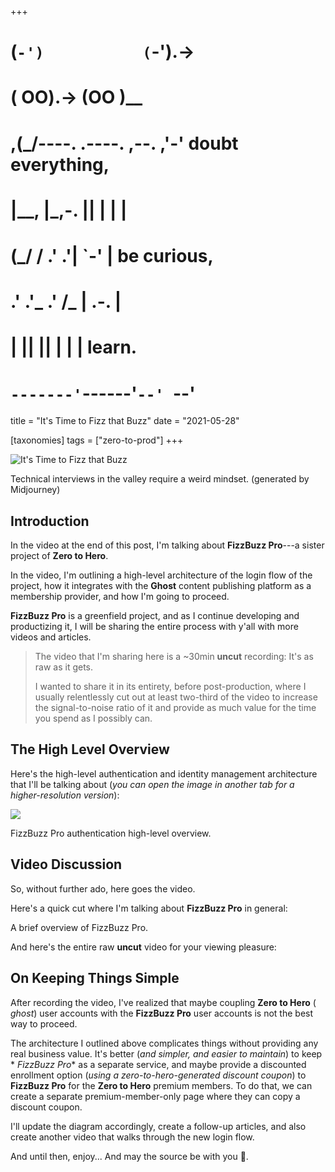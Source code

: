 +++
#   (`-')           (`-').->
#   ( OO).->        (OO )__
# ,(_/----. .----. ,--. ,'-' doubt everything,
# |__,    |\_,-.  ||  | |  |
#  (_/   /    .' .'|  `-'  | be curious,
#  .'  .'_  .'  /_ |  .-.  |
# |       ||      ||  | |  | learn.
# `-------'`------'`--' `--'

title = "It's Time to Fizz that Buzz"
date = "2021-05-28"

[taxonomies]
tags = ["zero-to-prod"]
+++

![It's Time to Fizz that Buzz](/zerotohero-dev/content/images/size/w1200/2024/03/Volkan_zelik_data_structures_and_algorithms_but_they_are_alive_c53953fa-c2af-4acf-8494-e5d209cc1029.png)

Technical interviews in the valley require a weird mindset. (generated by
Midjourney)

Introduction
------------

In the video at the end of this post, I'm talking about **FizzBuzz Pro**---a
sister project of **Zero to Hero**.

In the video, I'm outlining a high-level architecture of the login flow of the
project, how it integrates with the **Ghost** content publishing platform as a
membership provider, and how I'm going to proceed.

**FizzBuzz Pro** is a greenfield project, and as I continue developing and
productizing it, I will be sharing the entire process with y'all with more
videos and articles.

> The video that I'm sharing here is a ~30min **uncut** recording: It's as raw
> as it gets.
>
> I wanted to share it in its entirety, before post-production, where I usually
> relentlessly cut out at least two-third of the video to increase the
> signal-to-noise ratio of it and provide as much value for the time you spend as
> I possibly can.

The High Level Overview
-----------------------

Here's the high-level authentication and identity management architecture that
I'll be talking about (_you can open the image in another tab for a
higher-resolution version_):

![](https://www.zerotohero.dev/content/images/2021/05/fizzbuzz-pro-verification-flow-2.png)

FizzBuzz Pro authentication high-level overview.

Video Discussion
----------------

So, without further ado, here goes the video.

Here's a quick cut where I'm talking about **FizzBuzz Pro** in general:

A brief overview of FizzBuzz Pro.

And here's the entire raw **uncut** video for your viewing pleasure:

On Keeping Things Simple
------------------------

After recording the video, I've realized that maybe coupling **Zero to Hero** (
_ghost_) user accounts with the **FizzBuzz Pro** user accounts is not the best
way to proceed.

The architecture I outlined above complicates things without providing any real
business value. It's better (_and simpler, and easier to maintain_) to keep *
*FizzBuzz Pro** as a separate service, and maybe provide a discounted enrollment
option (_using a zero-to-hero-generated discount coupon_) to **FizzBuzz Pro**
for the **Zero to Hero** premium members. To do that, we can create a separate
premium-member-only page where they can copy a discount coupon.

I'll update the diagram accordingly, create a follow-up articles, and also
create another video that walks through the new login flow.

And until then, enjoy... And may the source be with you 🦄.
